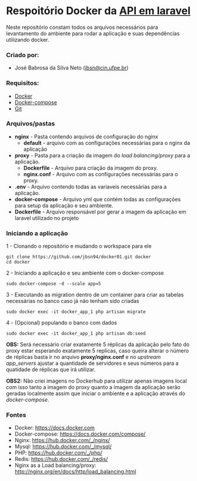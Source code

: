 # Respoitório Docker da [API em laravel](https://github.com/jbsn94/laravel-horarioaulas.git)

Neste repositório constam todos os arquivos necessários para levantamento do ambiente para rodar a aplicação e suas dependências utilizando docker.

### Criado por:

* José Babrosa da Silva Neto ([jbsn@cin.ufpe.br](mailto:jbsn@cin.ufpe.br))

### Requisitos:
* [Docker](https://docs.docker.com/install/)
* [Docker-compose](https://docs.docker.com/compose/install/#install-compose)
* [Git](https://git-scm.com/book/en/v2/Getting-Started-Installing-Git)

### Arquivos/pastas
- **nginx** - Pasta contendo arquivos de configuração do nginx
    - **default** - arquivo com as configurações necessárias para o nginx da aplicação
- **proxy** - Pasta para a criação da imagem do *load balancing/proxy* para a aplicação.
    - **Dockerfile** - Arquivo para criação da imagem do proxy.
    - **nginx.conf** - Arquivo com as configurações necessárias para o proxy.
- **.env** - Arquivo contendo todas as variaveis necessárias para a aplicação.
- **docker-compose** - Arquivo yml que contém todas as configurações para setup da aplicação e seu ambiente.
- **Dockerfile** - Arquivo responsável por gerar a imagem da aplicação em laravel utilizado no projeto

### Iniciando a aplicação

1 - Clonando o repositório e mudando o workspace para ele
```shell
git clone https://github.com/jbsn94/docker01.git docker
cd docker
```
2 - Iniciando a aplicação e seu ambiente com o docker-compose
```shell
sudo docker-compose -d --scale app=5
```
3 - Executando as migration dentro de um container para criar as tabelas necessárias no banco caso já não tenham sido criadas
```shell
sudo docker exec -it docker_app_1 php artisan migrate
```
4 - (Opcional) populando o banco com dados
```shell
sudo docker exec -it docker_app_1 php artisan db:seed
```
**OBS:** Será necessário criar exatamente 5 réplicas da aplicação pelo fato do proxy estar esperando exatamente 5 replicas, caso queira alterar o número de réplicas basta ir no arquivo **proxy/nginx.conf** e no *upstream app_servers* ajustar a quantidade de servidores e seus números para a quatidade de réplicas que irá utilizar.

**OBS2:** Não criei imagens no Dockerhub para utilizar apenas imagens local com isso tanto a imagem do proxy quanto a imagem da aplicação serão geradas localmente assim que iniciar o ambiente e a aplicação através do *docker-compose*.

### Fontes
- Docker: https://docs.docker.com
- Docker-compose: https://docs.docker.com/compose/
- Nginx: https://hub.docker.com/_/nginx/
- Mysql: https://hub.docker.com/_/mysql/
- PHP: https://hub.docker.com/_/php/
- Redis: https://hub.docker.com/_/redis/
- Nginx as a Load balancing/proxy: http://nginx.org/en/docs/http/load_balancing.html